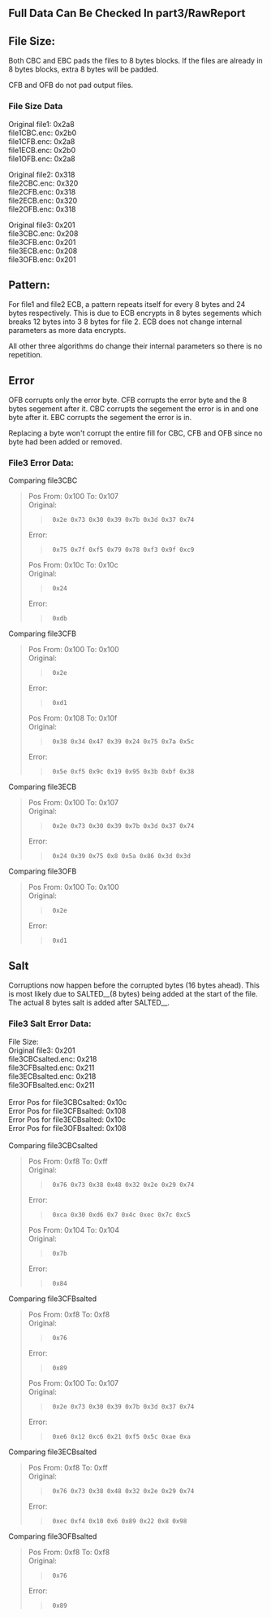## Full Data Can Be Checked In part3/RawReport
## File Size:

Both CBC and EBC pads the files to 8 bytes blocks.
If the files are already in 8 bytes blocks, extra 8 bytes will be padded.

CFB and OFB do not pad output files.

### File Size Data

Original file1: 0x2a8\
file1CBC.enc: 0x2b0\
file1CFB.enc: 0x2a8\
file1ECB.enc: 0x2b0\
file1OFB.enc: 0x2a8

Original file2: 0x318\
file2CBC.enc: 0x320\
file2CFB.enc: 0x318\
file2ECB.enc: 0x320\
file2OFB.enc: 0x318

Original file3: 0x201\
file3CBC.enc: 0x208\
file3CFB.enc: 0x201\
file3ECB.enc: 0x208\
file3OFB.enc: 0x201

## Pattern:

For file1 and file2 ECB, a pattern repeats itself for every 8 bytes and 24 bytes respectively. This is due to ECB encrypts in 8 bytes segements which breaks 12 bytes into 3 8 bytes for file 2.
ECB does not change internal parameters as more data encrypts.

All other three algorithms do change their internal parameters so there is no repetition.

## Error

OFB corrupts only the error byte.
CFB corrupts the error byte and the 8 bytes segement after it.
CBC corrupts the segement the error is in and one byte after it.
EBC corrupts the segement the error is in.

Replacing a byte won't corrupt the entire fill for CBC, CFB and OFB since no byte had been added or removed.

### File3 Error Data:
Comparing file3CBC
>Pos From: 0x100 To: 0x107\
>	Original:
>>		0x2e 0x73 0x30 0x39 0x7b 0x3d 0x37 0x74 
>	Error:
>>		0x75 0x7f 0xf5 0x79 0x78 0xf3 0x9f 0xc9 
>Pos From: 0x10c To: 0x10c\
>	Original:
>>		0x24 
>	Error:
>>		0xdb 

Comparing file3CFB
>Pos From: 0x100 To: 0x100\
>	Original:
>>		0x2e 
>	Error:
>>		0xd1 
>Pos From: 0x108 To: 0x10f\
>	Original:
>>		0x38 0x34 0x47 0x39 0x24 0x75 0x7a 0x5c 
>	Error:
>>		0x5e 0xf5 0x9c 0x19 0x95 0x3b 0xbf 0x38 

Comparing file3ECB
>Pos From: 0x100 To: 0x107\
>	Original:
>>		0x2e 0x73 0x30 0x39 0x7b 0x3d 0x37 0x74 
>	Error:
>>		0x24 0x39 0x75 0x8 0x5a 0x86 0x3d 0x3d 

Comparing file3OFB
>Pos From: 0x100 To: 0x100\
>	Original:
>>		0x2e 
>	Error:
>>		0xd1 

## Salt

Corruptions now happen before the corrupted bytes (16 bytes ahead).
This is most likely due to SALTED__(8 bytes) being added at the start of the file.
The actual 8 bytes salt is added after SALTED__.

### File3 Salt Error Data:
File Size:<br>
Original file3: 0x201<br>
file3CBCsalted.enc: 0x218<br>
file3CFBsalted.enc: 0x211<br>
file3ECBsalted.enc: 0x218<br>
file3OFBsalted.enc: 0x211<br>
<br>
Error Pos for file3CBCsalted: 0x10c<br>
Error Pos for file3CFBsalted: 0x108<br>
Error Pos for file3ECBsalted: 0x10c<br>
Error Pos for file3OFBsalted: 0x108<br>
<br>
Comparing file3CBCsalted
>Pos From: 0xf8 To: 0xff <br>
>	Original:
>>		0x76 0x73 0x38 0x48 0x32 0x2e 0x29 0x74
>	Error:
>>		0xca 0x30 0xd6 0x7 0x4c 0xec 0x7c 0xc5
>Pos From: 0x104 To: 0x104 <br>
>	Original:
>>		0x7b
>	Error:
>>		0x84


Comparing file3CFBsalted
>Pos From: 0xf8 To: 0xf8 <br>
>	Original:
>>		0x76 
>	Error:
>>		0x89 
>Pos From: 0x100 To: 0x107 <br>
>	Original:
>>		0x2e 0x73 0x30 0x39 0x7b 0x3d 0x37 0x74
>	Error:
>>		0xe6 0x12 0xc6 0x21 0xf5 0x5c 0xae 0xa


Comparing file3ECBsalted
>Pos From: 0xf8 To: 0xff <br>
>	Original:
>>		0x76 0x73 0x38 0x48 0x32 0x2e 0x29 0x74
>	Error:
>>		0xec 0xf4 0x10 0x6 0x89 0x22 0x8 0x98


Comparing file3OFBsalted
>Pos From: 0xf8 To: 0xf8 <br>
>	Original:
>>		0x76 
>	Error:
>>		0x89 

